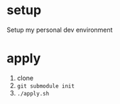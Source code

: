 # setup

Setup my personal dev environment

# apply

1. clone
2. `git submodule init`
3. `./apply.sh`
